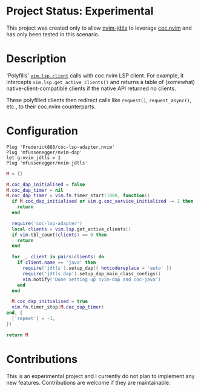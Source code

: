# Project Status: Experimental

This project was created only to allow [nvim-jdtls][1] to leverage
[coc.nvim][2] and has only been tested in this scenario.


# Description

'Polyfills' [`vim.lsp.client`][3] calls with coc.nvim LSP client. For
example, it intercepts `vim.lsp.get_active_clients()` and returns a
table of (somewhat) native-client-compatible clients if the native API
returned no clients.

These polyfilled clients then redirect calls like `request()`,
`request_async()`, etc., to their coc.nvim counterparts.


# Configuration

```vim
Plug 'Frederick888/coc-lsp-adapter.nvim'
Plug 'mfussenegger/nvim-dap'
let g:nvim_jdtls = 1
Plug 'mfussenegger/nvim-jdtls'
```

```lua
M = {}

M.coc_dap_initialised = false
M.coc_dap_timer = nil
M.coc_dap_timer = vim.fn.timer_start(1000, function()
  if M.coc_dap_initialised or vim.g.coc_service_initialized ~= 1 then
    return
  end

  require('coc-lsp-adapter')
  local clients = vim.lsp.get_active_clients()
  if vim.tbl_count(clients) == 0 then
    return
  end

  for _, client in pairs(clients) do
    if client.name == 'java' then
      require('jdtls').setup_dap({ hotcodereplace = 'auto' })
      require('jdtls.dap').setup_dap_main_class_configs()
      vim.notify('Done setting up nvim-dap and coc-java')
    end
  end

  M.coc_dap_initialised = true
  vim.fn.timer_stop(M.coc_dap_timer)
end, {
  ['repeat'] = -1,
})

return M
```


# Contributions

This is an experimental project and I currently do not plan to implement
any new features. Contributions are welcome if they are maintainable.


[1]: https://github.com/mfussenegger/nvim-jdtls
[2]: https://github.com/neoclide/coc.nvim
[3]: https://neovim.io/doc/user/lsp.html#vim.lsp.client
